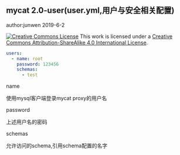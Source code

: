 ## mycat 2.0-user(user.yml,用户与安全相关配置)

author:junwen 2019-6-2

[![Creative Commons License](https://i.creativecommons.org/l/by-sa/4.0/88x31.png)](http://creativecommons.org/licenses/by-sa/4.0/)
This work is licensed under a [Creative Commons Attribution-ShareAlike 4.0 International License](http://creativecommons.org/licenses/by-sa/4.0/).

```yaml
users:
  - name: root
    password: 123456
    schemas:
      - test
```

name

使用mysql客户端登录mycat proxy的用户名

password

上述用户名的密码

schemas

允许访问的schema,引用schema配置的名字